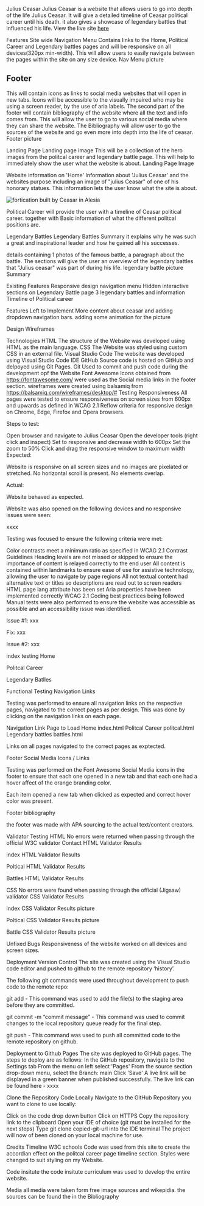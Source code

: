 Julius Ceasar
Julius Ceasar is a website that allows users to go into depth of the life Julius Ceasar. It will give a detailed timeline of Ceasar political career until his death. it also gives a showcase of legendary battles that influenced his life. View the live site <a href="">here</a>

Features
Site wide
Navigation Menu
Contains links to the Home, Political Career and Legendary battles pages and will be responsive on all devices(320px min-width).
This will allow users to easily navigate between the pages within the site on any size device.
Nav Menu picture

<h2>Footer</h2>
This will contain icons as links to social media websites that will open in new tabs. Icons will be accessible to the visually impaired who may be using a screen reader, by the use of aria labels. The second part of the footer will contain bibliography of the website where all the text and info comes from. 
This will allow the user to go to various social media where they can share the website. 
The Bibliography will allow user to go the sources of the website and go even more into depth into the life of ceasar.
Footer picture

Landing Page
Landing page image
This will be a collection of the hero images from the politcal career and legendary battle page. 
This will help to immediately show the user what the website is about.
Landing Page Image

Website information on 'Home'
Information about 'Julius Ceasar' and the websites purpose including an image of "julius Ceasar" of one of his honorary statues.
This information lets the user know what the site is about.

 <img src="assets/images/reademe/landingpage.jpg" alt="fortication built by Ceasar in Alesia">

Political Career 
will provide the user with a timeline of Ceasar political career. together with Basic information of what the different politcal positions are.



Legendary Battles
Legendary Battles Summary
it explains why he was such a great and inspirational leader and how he gained all his successes.

details containing 1 photos of the famous battle, a paragraph about the battle.
The sections will give the user an overview of the legendary battles that "Julius ceasar"  was part of during his life.
legendary battle picture  Summary


Existing Features
Responsive design
navigation menu
Hidden interactive sections on Legendary Battle page
3 legendary battles and information
Timeline of Political career

Features Left to Implement
More content about ceasar and adding dropdown navigation bars.
adding some animation for the picture 

Design
Wireframes



Technologies
HTML
The structure of the Website was developed using HTML as the main language.
CSS
The Website was styled using custom CSS in an external file.
Visual Studio Code
The website was developed using Visual Studio Code IDE
GitHub
Source code is hosted on GitHub and delpoyed using Git Pages.
Git
Used to commit and push code during the development opf the Website
Font Awesome
Icons obtained from https://fontawesome.com/ were used as the Social media links in the footer section.
wireframes were created using balsamiq from https://balsamiq.com/wireframes/desktop/#
Testing
Responsiveness
All pages were tested to ensure responsiveness on screen sizes from 600px and upwards as defined in WCAG 2.1 Reflow criteria for responsive design on Chrome, Edge, Firefox and Opera browsers.

Steps to test:

Open browser and navigate to Julius Ceasar
Open the developer tools (right click and inspect)
Set to responsive and decrease width to 600px
Set the zoom to 50%
Click and drag the responsive window to maximum width
Expected:

Website is responsive on all screen sizes and no images are pixelated or stretched. No horizontal scroll is present. No elements overlap.

Actual:

Website behaved as expected.

Website was also opened on the following devices and no responsive issues were seen:

xxxx


Testing was focused to ensure the following criteria were met:

Color contrasts meet a minimum ratio as specified in WCAG 2.1 Contrast Guidelines
Heading levels are not missed or skipped to ensure the importance of content is relayed correctly to the end user
All content is contained within landmarks to ensure ease of use for assistive technology, allowing the user to navigate by page regions
All not textual content had alternative text or titles so descriptions are read out to screen readers
HTML page lang attribute has been set
Aria properties have been implemented correctly
WCAG 2.1 Coding best practices being followed
Manual tests were also performed to ensure the website was accessible as possible and an accessibility issue was identified.

Issue #1: xxx

Fix: xxx

Issue #2: xxx

index testing 
Home

Politcal Career

Legendary Batlles

Functional Testing
Navigation Links

Testing was performed to ensure all navigation links on the respective pages, navigated to the correct pages as per design. This was done by clicking on the navigation links on each page.

Navigation Link	Page to Load
Home	            index.html
Politcal Career	    politcal.html
Legendary battles	battles.html

Links on all pages navigated to the correct pages as exptected.

Footer Social Media Icons / Links

Testing was performed on the Font Awesome Social Media icons in the footer to ensure that each one opened in a new tab and that each one had a hover affect of the orange branding color.

Each item opened a new tab when clicked as expected and correct hover color was present.

Footer bibliography

the footer was made with APA sourcing to the actual text/content creators.


Validator Testing
HTML
No errors were returned when passing through the official W3C validator
Contact HTML Validator Results

index HTML Validator Results

Poltical HTML Validator Results

Battles HTML Validator Results

CSS
No errors were found when passing through the official (Jigsaw) validator
CSS Validator Results

index CSS Validator Results
picture

Poltical CSS Validator Results
picture

Battle CSS Validator Results
picture


Unfixed Bugs
Responsiveness of the website worked on all devices and screen sizes.

Deployment
Version Control
The site was created using the Visual Studio code editor and pushed to github to the remote repository ‘history’.

The following git commands were used throughout development to push code to the remote repo:

git add <file> - This command was used to add the file(s) to the staging area before they are committed.

git commit -m “commit message” - This command was used to commit changes to the local repository queue ready for the final step.

git push - This command was used to push all committed code to the remote repository on github.

Deployment to Github Pages
The site was deployed to GitHub pages. The steps to deploy are as follows:
In the GitHub repository, navigate to the Settings tab
From the menu on left select 'Pages'
From the source section drop-down menu, select the Branch: main
Click 'Save'
A live link will be displayed in a green banner when published successfully.
The live link can be found here - xxxx

Clone the Repository Code Locally
Navigate to the GitHub Repository you want to clone to use locally:

Click on the code drop down button
Click on HTTPS
Copy the repository link to the clipboard
Open your IDE of choice (git must be installed for the next steps)
Type git clone copied-git-url into the IDE terminal
The project will now of been cloned on your local machine for use.

Credits
Timeline W3C schools
Code was used from this site to create the accordian effect on the politcal career page timeline section. Styles were changed to suit styling on my Website.

Code insitute
the code insitute curriculum was used to develop the entire website.

Media
all media were taken form free image sources and wikepidia. the sources can be found the in the Bibliography
